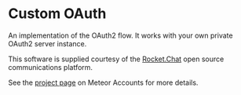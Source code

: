 # Custom OAuth

An implementation of the OAuth2 flow. It works with your own private OAuth2 server instance.

This software is supplied courtesy of the [Rocket.Chat](https://rocket.chat/) open source communications platform.

See the [project page](https://www.meteor.com/accounts) on Meteor Accounts for more details.
